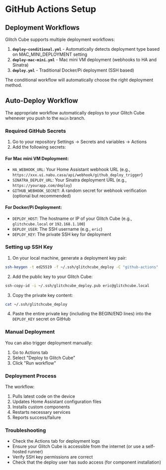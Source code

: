 # GitHub Actions Setup

## Deployment Workflows

Glitch Cube supports multiple deployment workflows:

1. **`deploy-conditional.yml`** - Automatically detects deployment type based on MAC_MINI_DEPLOYMENT setting
2. **`deploy-mac-mini.yml`** - Mac mini VM deployment (webhooks to HA and Sinatra)
3. **`deploy.yml`** - Traditional Docker/Pi deployment (SSH based)

The conditional workflow will automatically choose the right deployment method.

## Auto-Deploy Workflow

The appropriate workflow automatically deploys to your Glitch Cube whenever you push to the `main` branch.

### Required GitHub Secrets

1. Go to your repository Settings → Secrets and variables → Actions
2. Add the following secrets:

#### For Mac mini VM Deployment:
- `HA_WEBHOOK_URL`: Your Home Assistant webhook URL (e.g., `https://xxx.ui.nabu.casa/api/webhook/github_deploy_trigger`)
- `SINATRA_DEPLOY_URL`: Your Sinatra deployment URL (e.g., `https://yourapp.com/deploy`)
- `GITHUB_WEBHOOK_SECRET`: A random secret for webhook verification (optional but recommended)

#### For Docker/Pi Deployment:

- `DEPLOY_HOST`: The hostname or IP of your Glitch Cube (e.g., `glitchcube.local` or `192.168.1.100`)
- `DEPLOY_USER`: The SSH username (e.g., `eric`)
- `DEPLOY_KEY`: The private SSH key for deployment

### Setting up SSH Key

1. On your local machine, generate a deployment key pair:
```bash
ssh-keygen -t ed25519 -f ~/.ssh/glitchcube_deploy -C "github-actions"
```

2. Add the public key to your Glitch Cube:
```bash
ssh-copy-id -i ~/.ssh/glitchcube_deploy.pub eric@glitchcube.local
```

3. Copy the private key content:
```bash
cat ~/.ssh/glitchcube_deploy
```

4. Paste the entire private key (including the BEGIN/END lines) into the `DEPLOY_KEY` secret on GitHub

### Manual Deployment

You can also trigger deployment manually:
1. Go to Actions tab
2. Select "Deploy to Glitch Cube"
3. Click "Run workflow"

### Deployment Process

The workflow:
1. Pulls latest code on the device
2. Updates Home Assistant configuration files
3. Installs custom components
4. Restarts necessary services
5. Reports success/failure

### Troubleshooting

- Check the Actions tab for deployment logs
- Ensure your Glitch Cube is accessible from the internet (or use a self-hosted runner)
- Verify SSH key permissions are correct
- Check that the deploy user has sudo access (for component installation)